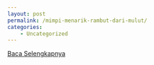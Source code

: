 ```yaml
---
layout: post
permalink: /mimpi-menarik-rambut-dari-mulut/
categories:
    - Uncategorized
---
```


[Baca Selengkapnya](/03)